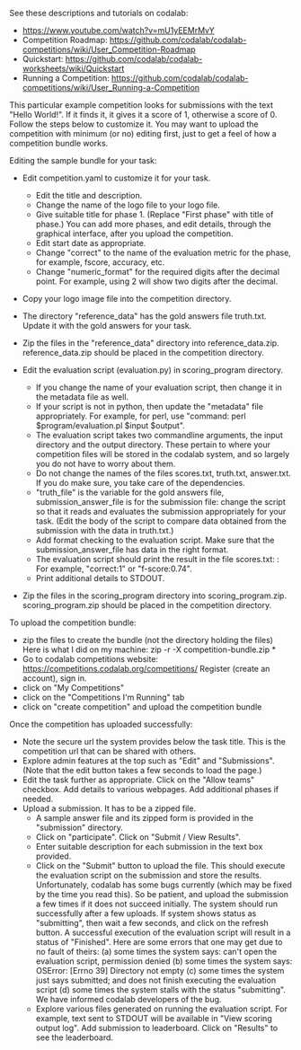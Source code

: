 

See these descriptions and tutorials on codalab:
- https://www.youtube.com/watch?v=mU1yEEMrMvY
- Competition Roadmap: https://github.com/codalab/codalab-competitions/wiki/User_Competition-Roadmap
- Quickstart: https://github.com/codalab/codalab-worksheets/wiki/Quickstart
- Running a Competition: https://github.com/codalab/codalab-competitions/wiki/User_Running-a-Competition


This particular example competition looks for submissions with the text "Hello World!". If it finds
it, it gives it a score of 1, otherwise a score of 0. Follow the steps below to customize it. You
may want to upload the competition with minimum (or no) editing first, just to get a feel of how a
competition bundle works.

Editing the sample bundle for your task:

- Edit competition.yaml to customize it for your task.
  - Edit the title and description.
  - Change the name of the logo file to your logo file.
  - Give suitable title for phase 1. (Replace "First phase" with title of phase.) You can add more phases, and edit details, through the graphical interface, after you upload the competition.
  - Edit start date as appropriate.
  - Change "correct" to the name of the evaluation metric for the phase, for example, fscore, accuracy, etc.
  - Change "numeric_format" for the required digits after the decimal point. For example, using 2 will show two digits after the decimal.

- Copy your logo image file into the competition directory.

- The directory "reference_data" has the gold answers file truth.txt. Update it with the gold answers for your task. 
- Zip the files in the "reference_data" directory into reference_data.zip. reference_data.zip should be placed in the competition directory.

- Edit the evaluation script (evaluation.py) in scoring_program directory.
  - If you change the name of your evaluation script, then change it in the metadata file as well.
  - If your script is not in python, then update the "metadata" file appropriately. For example, for perl, use "command: perl $program/evaluation.pl $input $output".
  - The evaluation script takes two commandline arguments, the input directory and the output directory. These pertain to where your competition files will be stored in the codalab system, and so largely you do not have to worry about them.
  - Do not change the names of the files scores.txt, truth.txt, answer.txt. If you do make sure, you take care of the dependencies.
  - "truth_file" is the variable for the gold answers file, submission_answer_file is for the submission file: change the script so that it reads and evaluates the submission appropriately for your task. (Edit the body of the script to compare data obtained from the submission with the data in truth.txt.)
  - Add format checking to the evaluation script. Make sure that the submission_answer_file has data in the right format.
  - The evaluation script should print the result in the file scores.txt: <metric name>:<score>
    For example, "correct:1" or "f-score:0.74".
  - Print additional details to STDOUT. 
- Zip the files in the scoring_program directory into scoring_program.zip. scoring_program.zip should be placed in the competition directory.

  
To upload the competition bundle:
- zip the files to create the bundle (not the directory holding the files)
Here is what I did on my machine: zip -r -X competition-bundle.zip *
- Go to codalab competitions website:
https://competitions.codalab.org/competitions/
Register (create an account), sign in.
- click on "My Competitions"
- click on the "Competitions I'm Running" tab
- click on "create competition" and upload the competition bundle


Once the competition has uploaded successfully:
- Note the secure url the system provides below the task title. This is the competition url that can be shared with others.
- Explore admin features at the top such as "Edit" and "Submissions". (Note that the edit button takes a few seconds to load the page.)
- Edit the task further as appropriate. Click on the "Allow teams" checkbox. Add details to various webpages. Add additional phases if needed.
- Upload a submission. It has to be a zipped file.
  - A sample answer file and its zipped form is provided in the "submission" directory.
  - Click on "participate". Click on "Submit / View Results".
  - Enter suitable description for each submission in the text box provided.
  - Click on the "Submit" button to upload the file.
This should execute the evaluation script on the submission and store the results.  Unfortunately,
codalab has some bugs currently (which may be fixed by the time you read this). So be patient, and
upload the submission a few times if it does not succeed initially. The system should run
successfully after a few uploads.  If system shows status as "submitting", then wait a few seconds,
and click on the refresh button. A successful execution of the evaluation script will result in
a status of "Finished".
Here are some errors that one may get due to no fault of theirs:
(a) some times the system says: can't open the evaluation script, permission denied
(b) some times the system says: OSError: [Errno 39] Directory not empty
(c) some times the system just says submitted; and does not finish executing the evaluation script
(d) some times the system stalls with the status "submitting".
We have informed codalab developers of the bug.
  - Explore various files generated on running the evaluation script. For example, text sent to STDOUT will be available in "View scoring output log". Add submission to leaderboard. Click on "Results" to see the leaderboard.

